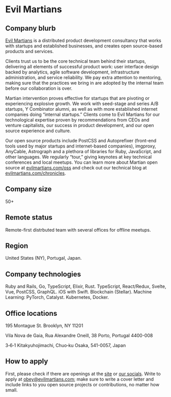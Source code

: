# Evil Martians

## Company blurb

[Evil Martians](https://evilmartians.com/) is a distributed product development consultancy that works with startups and established businesses, and creates open source-based products and services.

Clients trust us to be the core technical team behind their startups, delivering all elements of successful product work: user interface design backed by analytics, agile software development, infrastructure administration, and service reliability. We pay extra attention to mentoring, making sure that the practices we bring in are adopted by the internal team before our collaboration is over. 

Martian intervention proves effective for startups that are pivoting or experiencing explosive growth. We work with seed-stage and series A/B startups, Y Combinator alumni, as well as with more established internet companies doing “internal startups.” Clients come to Evil Martians for our technological expertise proven by recommendations from CEOs and venture capitalists, our success in product development, and our open source experience and culture.

Our open source products include PostCSS and Autoprefixer (front-end tools used by major startups and internet-based companies), imgproxy, AnyCable, Astrograph and a plethora of libraries for Ruby, JavaScript, and other languages. We regularly “tour,” giving keynotes at key technical conferences and local meetups. You can learn more about Martian open source at [evilmartians.com/oss](https://evilmartians.com/oss) and check out our technical blog at [evilmartians.com/chronicles](https://evilmartians.com/chronicles).

## Company size

50+

## Remote status

Remote-first distrbuted team with several offices for offline meetups.

## Region

United States (NY), Portugal, Japan.

## Company technologies

Ruby and Rails, Go, TypeScript, Elixir, Rust. TypeScript, React/Redux, Svelte, Vue, PostCSS, GraphQL. iOS with Swift. Blockchain (Stellar). Machine Learning: PyTorch, Catalyst. Kubernetes, Docker.

## Office locations

195 Montague St.
Brooklyn, NY 11201

Vila Nova de Gaia, Rua Alexandre Oneill, 38
Porto, Portugal 4400-008

3‑6‑1 Kitakyuhojimachi, Chuo‑ku
Osaka, 541-0057, Japan

## How to apply

First, please check if there are openings at the [site](https://evilmartians.com/) or [our socials](https://x.com/evilmartians). Write to apply at [obey@evilmartians.com](mailto:obey@evilmartians.com); make sure to write a cover letter and include links to you open source projects or contributions, no matter how small.

